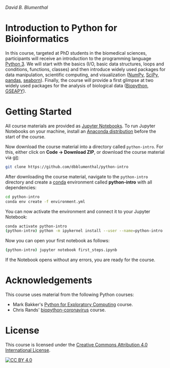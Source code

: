 *David B. Blumenthal*

# Introduction to Python for Bioinformatics

In this course, targeted at PhD students in the biomedical sciences, participants will receive an introduction to the programming language [Python 3](https://www.python.org/). We will start with the basics (I/O, basic data structures, loops and conditions, functions, classes) and then introduce widely used packages for data manipulation, scientific computing, and visualization ([NumPy](https://numpy.org/), [SciPy](https://www.scipy.org/), [pandas](https://pandas.pydata.org/), [seaborn](https://seaborn.pydata.org/)). Finally, the course will provide a first glimpse at two widely used packages for the analysis of biological data ([Biopython](https://biopython.org/), [GSEAPY](https://gseapy.readthedocs.io/en/latest/index.html)).

# Getting Started

All course materials are provided as [Jupyter Notebooks](https://jupyter.org/index.html). To run Jupyter Notebooks on your machine, install an [Anaconda distribution](https://docs.anaconda.com/anaconda/install/) before the start of the course.

Now download the course material into a directory called `python-intro`. For this, either click on **Code → Download ZIP**, or download the course material via [git](https://git-scm.com/): 

```bash
git clone https://github.com/dbblumenthal/python-intro
```

After downloading the course material, navigate to the `python-intro` directory and create a [conda](https://docs.conda.io/en/latest/) environment called **python-intro** with all dependencies:

```bash
cd python-intro
conda env create -f environment.yml
```

You can now activate the environment and connect it to your Jupyter Notebook:

```bash
conda activate python-intro
(python-intro) python -m ipykernel install --user --name=python-intro
```

Now you can open your first notebook as follows:

```sh
(python-intro) jupyter notebook first_steps.ipynb
```

If the Notebook opens without any errors, you are ready for the course.

# Acknowledgements

This course uses material from the following Python courses:

- Mark Bakker's [Python for Exploratory Computing](http://mbakker7.github.io/exploratory_computing_with_python/) course.
- Chris Rands' [biopython-coronavirus](https://github.com/chris-rands/biopython-coronavirus) course.

# License

This course is licensed under the
[Creative Commons Attribution 4.0 International License][cc-by].

[![CC BY 4.0][cc-by-image]][cc-by]

[cc-by]: http://creativecommons.org/licenses/by/4.0/
[cc-by-image]: https://i.creativecommons.org/l/by/4.0/88x31.png
